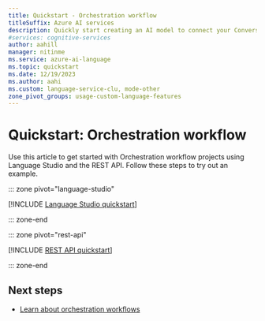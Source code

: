 ```yaml
---
title: Quickstart - Orchestration workflow
titleSuffix: Azure AI services
description: Quickly start creating an AI model to connect your Conversational Language Understanding, question answering and LUIS applications.
#services: cognitive-services
author: aahill
manager: nitinme
ms.service: azure-ai-language
ms.topic: quickstart
ms.date: 12/19/2023
ms.author: aahi
ms.custom: language-service-clu, mode-other
zone_pivot_groups: usage-custom-language-features
---
```


# Quickstart: Orchestration workflow

Use this article to get started with Orchestration workflow projects using Language Studio and the REST API. Follow these steps to try out an example.

::: zone pivot="language-studio"

[!INCLUDE [Language Studio quickstart](includes/quickstarts/language-studio.md)]

::: zone-end

::: zone pivot="rest-api"

[!INCLUDE [REST API quickstart](includes/quickstarts/rest-api.md)]

::: zone-end

## Next steps

* [Learn about orchestration workflows](overview.md)
